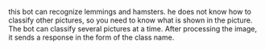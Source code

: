 
this bot can recognize lemmings and hamsters. 
he does not know how to classify other pictures, 
so you need to know what is shown in the picture. 
The bot can classify several pictures at a time. 
After processing the image, it sends a response in the form of the class name.
